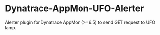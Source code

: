 # Dynatrace-AppMon-UFO-Alerter
Alerter plugin for Dynatrace AppMon (>=6.5) to send GET request to UFO lamp.
